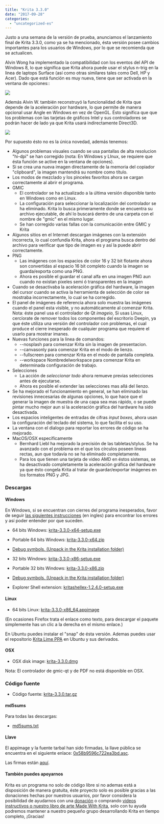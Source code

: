```yaml
---
title: "Krita 3.3.0"
date: "2017-09-28"
categories: 
  - "uncategorized-es"
---
```


Justo a una semana de la versión de prueba, anunciamos el lanzamiento final de Krita 3.3.0, como ya se ha mencionado, ésta versión posee cambios importantes para los usuarios de Windows, por lo que se recomienda que se actualicen.

Alvin Wong ha implementado la compatibilidad con los eventos del API de Windows 8, lo que significa que Krita ahora puede usar el stylus n-trig en la linea de laptops Surface (así como otras similares tales como Dell, HP y Acer). Dado que está función es muy nueva, tiene que ser activada en la ventana de opciones::

[![](../images/wintab-1024x840.png)](https://krita.org/wp-content/uploads/2017/09/wintab.png)

Además Alvin W. también reconstruyó la funcionalidad de Krita que depende de la aceleración por hardware, lo que permite de manera opcional usar Angle en Windows en vez de OpenGL. Ésto significa que que los problemas con las tarjetas de gráficos Intel y sus controladores se podrán hacer de lado ya que Krita usará indirectamente Direct3D.

[![](../images/display-1024x840.png)](https://krita.org/wp-content/uploads/2017/09/display.png)

Por supuesto ésto no es la única novedad, además tenemos:

- Algunos problemas visuales cuando se usa pantallas de alta resolucion "hi-dpi" se han corregido (nota: En Windows y LInux, se requiere que ésta función se active en la ventana de opciones).
- Si se crea una nueva imagen directamente de la memoria del copiador "clipboard", la imagen mantendrá su nombre como título.
- Los modos de mezclado y los pinceles favoritos ahora se cargan correctamente al abrir el programa.
- GMIC
    - El controlador se ha actualizado a la última versión disponible tanto en Windows como en Linux.
    - La configuración para seleccionar la localización del controlador se ha eliminado. Krita lo busca primeramente donde se encuentra su archivo ejecutable, de ahí lo buscará dentro de una carpeta con el nombre de "gmic" en el mismo lugar.
    - Se han corregido varias fallas con la comunicación entre GMIC y Krita
- Algunos sitios en el Internet descargan imágenes con la extensión incorrecta, lo cual confundía Krita, ahora el programa busca dentro del archivo para verificar que tipo de imagen es y así la puede abrir correctamente.
- PNG
    - Las imágenes con los espacios de color 16 y 32 bit flotante ahora son convertidas al espacio 16 bit completo cuando la imagen se guarda/exporta como una PNG.
    - Ahora es posible el guardar el canal alfa en una imagen PNG aun cuando no existan pixeles semi ó transparentes en la imagen
- Cuando se desactivaba la aceleración gráfica del hardware, la imagen del cursor cuando se activa la herramienta de selección de color se mostraba incorrectamente, lo cual se ha corregido.
- El panel de imágenes de referencia ahora solo muestra las imágenes cuando el panel esta visible, y no automáticamente al comenzar Krita. Nota: éste panel usa el controlador de Qt _imageio_, Si usas Linux, cercíorate de remover todos los componentes del escritorio Deepin, ya que éste utiliza una versión del controlador con problemas, el cual produce el cierre inesperado de cualquier programa que requiere el usarlo para mostrar imanes.
- Nuevas funciones para la linea de comandos:
    - \--nosplash para comenzar Krita sin la imagen de presentacion.
    - \--canvasonly para comenzar Krita en el modo de lienzo.
    - \--fullscreen para comenzar Krita en el modo de pantalla completa.
    - \--workspace Nombredelworkspace para comenzar Krita en determinada configuración de trabajo.
- Selecciones
    - La acción de _seleccionar todo_ ahora remueve previas selecciones antes de ejecutarse.
    - Ahora es posible el extender las selecciones mas allá del lienzo.
- Se ha mejorado el funcionamiento en general, se han eliminado las revisiones innecesarias de algunas opciones, lo que hace que el generar la imagen de muestra de una capa sea mas rápido, o se puede pintar mucho mejor aun si la aceleración gráfica del hardware ha sido desactivada.
- Los espacios inteligentes de entradas de cifras _input boxes_, ahora usan la configuración del teclado del sistema, lo que facilita el su uso.
- La ventana con el dialogo para reportar los errores de código se ha mejorado.
- MacOS/OSX específicamente
    - Bernhard Liebl ha mejorado la precisión de las tabletas/stylus. Se ha avanzado con el problema en el que los círculos poseen lineas rectas, aun que todavía no se ha eliminado completamente.
    - Para los que tienen una tarjeta de video AMD en éstos sistemas, se ha desactivado completamente la aceleración gráfica del hardware ya que ésto congela Krita al tratar de guardar/exportar imágenes en los formatos PNG y JPG.

### Descargas

#### Windows

En Windows, si se encuentran con cierres del programa inesperados, favor de seguir [las siguientes instrucciones](https://docs.krita.org/Dr._Mingw_debugger) (en ingles) para encontrar los errores y así poder entender por que suceden.

- 64 bits Windows: [krita-3.3.0-x64-setup.exe](https://download.kde.org/stable/krita/3.3.0/krita-3.3.0-x64-setup.exe)
- Portable 64 bits Windows: [krita-3.3.0-x64.zip](https://download.kde.org/stable/krita/3.3.0/krita-3.3.0-x64.zip)
- [Debug symbols. (Unpack in the Krita installation folder)](https://download.kde.org/stable/krita/3.3.0/krita-3.3.0-x64-dbg.zip)

- 32 bits Windows: [krita-3.3.0-x86-setup.exe](https://download.kde.org/stable/krita/3.3.0/krita-3.3.0-x86-setup.exe)
- Portable 32 bits Windows: [krita-3.3.0-x86.zip](https://download.kde.org/stable/krita/3.3.0/krita-3.3.0-x86.zip)
- [Debug symbols. (Unpack in the Krita installation folder)](https://download.kde.org/stable/krita/3.3.0/krita-3.3.0-x86-dbg.zip)

- Explorer Shell extension: [kritashellex-1.2.4.0-setup.exe](https://download.kde.org/stable/krita/KritaShellExtension-v1.2.4-setup.exe)

#### Linux

- 64 bits Linux: [krita-3.3.0-x86\_64.appimage](https://download.kde.org/stable/krita/3.3.0/krita-3.3.0-x86_64.appimage)

(En ocasiones Firefox trata el enlace como texto, para descargar el paquete simplemente has un clic a la derecha en el mismo enlace.)

En Ubuntu puedes instalar el "snap" de ésta versión. Ademas puedes usar el repositorio [Krita Lime PPA](https://launchpad.net/~kritalime/+archive/ubuntu/ppa) en Ubuntu y sus derivados.

#### OSX

- OSX disk image: [krita-3.3.0.dmg](https://download.kde.org/stable/krita/3.3.0/krita-3.3.0.dmg)

Nota: El controlador de gmic-qt y de PDF no está disponible en OSX.

### Código fuente

- Código fuente: [krita-3.3.0.tar.gz](https://download.kde.org/stable/krita/3.3.0/krita-3.3.0.tar.gz)

#### md5sums

Para todas las descargas:

- [md5sums.txt](https://download.kde.org/unstable/krita/3.2.0-beta.1/md5sums.txt)

#### Llave

El appimage y la fuente tarbal han sido firmadas, la llave pública se encuentra en el siguiente enlace: [0x58b9596c722ea3bd.asc](https://share.kde.org/index.php/s/fJ99V5mZvuyD0z8).

Las firmas están [aquí](http://download.kde.org/unstable/krita/3.1.3-beta.1).

#### También puedes apoyarnos

Krita es un programa no solo de código libre si no ademas está a disposición de manera gratuita, éste proyecto solo es posible gracias a las donaciones hechas por nuestros usuarios, por favor considera la posibilidad de ayudarnos con una [donación](https://krita.org/en/support-us/donations/) o comprando [videos instructivos o nuestro libro de arte Made With Krita](https://krita.org/es/item/krita-3-2-0/%22https://krita.org/en/support-us/shop), solo con tu ayuda podremos mantener a nuestro pequeño grupo desarrollando Krita en tiempo completo, ¡Gracias!
